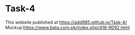 # Task-4
This website published at https://add985.github.io/Task-4/
Mockup:https://www.bata.com.pk/index.php/418-9092.html
